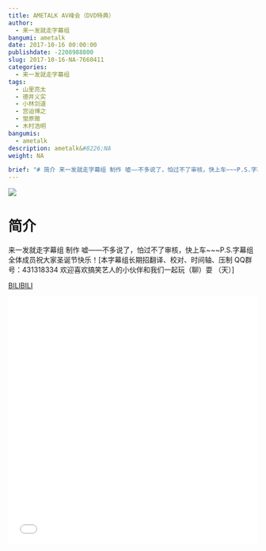 ```yaml
---
title: AMETALK AV峰会（DVD特典）
author: 
  - 来一发就走字幕组
bangumi: ametalk
date: 2017-10-16 00:00:00
publishdate: -2208988800
slug: 2017-10-16-NA-7660411
categories: 
  - 来一发就走字幕组
tags: 
  - 山里亮太
  - 德井义实
  - 小林剑道
  - 宫迫博之
  - 蛍原徹
  - 木村浩明
bangumis: 
  - ametalk
description: ametalk&#8226;NA
weight: NA

brief: "# 简介 来一发就走字幕组 制作 嘘——不多说了，怕过不了审核，快上车~~~P.S.字幕组全体成员祝大家圣诞节快乐！"
---
```


![](https://i.imgur.com/Sqqw26K.jpg)

# 简介  
来一发就走字幕组 制作 嘘——不多说了，怕过不了审核，快上车~~~P.S.字幕组全体成员祝大家圣诞节快乐！[本字幕组长期招翻译、校对、时间轴、压制   QQ群号：431318334 欢迎喜欢搞笑艺人的小伙伴和我们一起玩（聊）耍 （天）]

  [BILIBILI](https://www.bilibili.com/video/av7660411/)


<div class="vcontainer">  <iframe class='video' src="//www.bilibili.com/blackboard/player.html?aid=7660411" width="100%" height="500" frameborder="0" allowfullscreen="allowfullscreen"></iframe></div>
